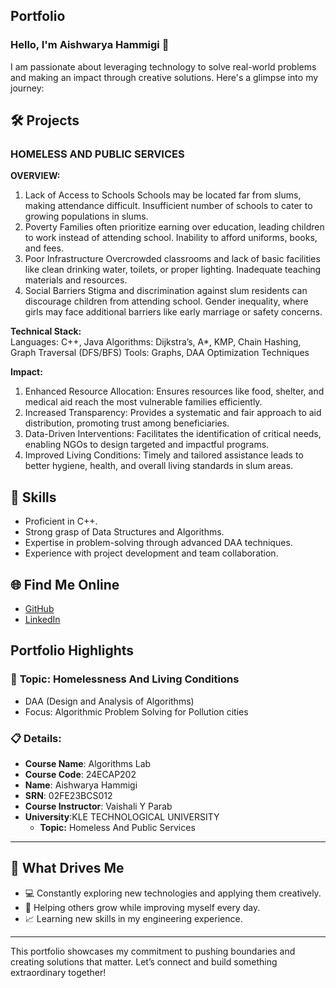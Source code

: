 ## **Portfolio**

### Hello, I'm Aishwarya Hammigi 👋

I am passionate about leveraging technology to solve real-world problems and making an impact through creative solutions. 
Here's a glimpse into my journey:  


## 🛠 Projects

### **HOMELESS AND PUBLIC SERVICES**  

**OVERVIEW:**
1. Lack of Access to Schools
Schools may be located far from slums, making attendance difficult.
Insufficient number of schools to cater to growing populations in slums.
2. Poverty
Families often prioritize earning over education, leading children to work instead of attending school.
Inability to afford uniforms, books, and fees.
3. Poor Infrastructure
Overcrowded classrooms and lack of basic facilities like clean drinking water, toilets, or proper lighting.
Inadequate teaching materials and resources.
4. Social Barriers
Stigma and discrimination against slum residents can discourage children from attending school.
Gender inequality, where girls may face additional barriers like early marriage or safety concerns.

**Technical Stack:**  
Languages: C++, Java
Algorithms: Dijkstra’s, A*, KMP, Chain Hashing, Graph Traversal (DFS/BFS)
Tools: Graphs, DAA Optimization Techniques

**Impact:**
1. Enhanced Resource Allocation:
Ensures resources like food, shelter, and medical aid reach the most vulnerable families efficiently.
2. Increased Transparency:
Provides a systematic and fair approach to aid distribution, promoting trust among beneficiaries.
3. Data-Driven Interventions:
Facilitates the identification of critical needs, enabling NGOs to design targeted and impactful programs.
4. Improved Living Conditions:
Timely and tailored assistance leads to better hygiene, health, and overall living standards in slum areas.
## 🚀 **Skills** 

- Proficient in C++. 
- Strong grasp of Data Structures and Algorithms.  
- Expertise in problem-solving through advanced DAA techniques.  
- Experience with project development and team collaboration.  


## 🌐 **Find Me Online**

- [GitHub](https://github.com/Aishwaryahammigi/HOMELESSNESS-AND-LIVING-CONDITIONS.github.io/edit/main/README.md)
- [LinkedIn](https://www.linkedin.com/in/aishwarya-hammigi-0490092a9?utm_source=share&utm_campaign=share_via&utm_content=profile&utm_medium=android_app)

## Portfolio Highlights

### 🎯 **Topic:** Homelessness And Living Conditions
- DAA (Design and Analysis of Algorithms)  
- Focus: Algorithmic Problem Solving for Pollution cities  

### 📋 **Details:**

- **Course Name**: Algorithms Lab 
- **Course Code**: 24ECAP202  
- **Name**: Aishwarya Hammigi
- **SRN**: 02FE23BCS012
- **Course Instructor**: Vaishali Y Parab  
- **University**:KLE TECHNOLOGICAL UNIVERSITY
  - **Topic:** Homeless And Public Services
---

## 🎨 What Drives Me  
- 💻 Constantly exploring new technologies and applying them creatively.
- 🤝 Helping others grow while improving myself every day.  
- 📈 Learning new skills in my engineering experience.  

---

This portfolio showcases my commitment to pushing boundaries and creating solutions that matter. 
Let’s connect and build something extraordinary together!
